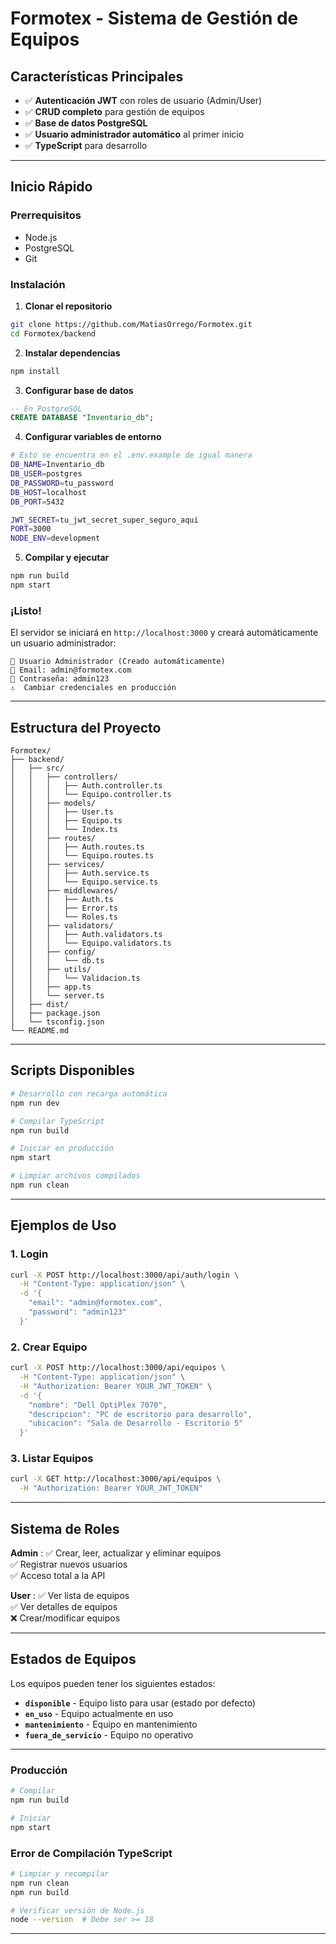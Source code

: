 #  **Formotex - Sistema de Gestión de Equipos**

##  **Características Principales**

- ✅ **Autenticación JWT** con roles de usuario (Admin/User)
- ✅ **CRUD completo** para gestión de equipos
- ✅ **Base de datos PostgreSQL** 
- ✅ **Usuario administrador automático** al primer inicio
- ✅ **TypeScript** para desarrollo

---

##  **Inicio Rápido**

### **Prerrequisitos**
- Node.js
- PostgreSQL
- Git

### **Instalación**

1. **Clonar el repositorio**
```bash
git clone https://github.com/MatiasOrrego/Formotex.git
cd Formotex/backend
```

2. **Instalar dependencias**
```bash
npm install
```

3. **Configurar base de datos**
```sql
-- En PostgreSQL
CREATE DATABASE "Inventario_db";
```

4. **Configurar variables de entorno**
```bash
# Esto se encuentra en el .env.example de igual manera
DB_NAME=Inventario_db
DB_USER=postgres
DB_PASSWORD=tu_password
DB_HOST=localhost
DB_PORT=5432

JWT_SECRET=tu_jwt_secret_super_seguro_aqui
PORT=3000
NODE_ENV=development
```

5. **Compilar y ejecutar**
```bash
npm run build
npm start
```

### **¡Listo!** 
El servidor se iniciará en `http://localhost:3000` y creará automáticamente un usuario administrador:

```
👑 Usuario Administrador (Creado automáticamente)
📧 Email: admin@formotex.com
🔑 Contraseña: admin123
⚠️  Cambiar credenciales en producción
```

---

##  **Estructura del Proyecto**

```
Formotex/
├── backend/
│   ├── src/
│   │   ├── controllers/    
│   │   │   ├── Auth.controller.ts
│   │   │   └── Equipo.controller.ts
│   │   ├── models/       
│   │   │   ├── User.ts
│   │   │   ├── Equipo.ts
│   │   │   └── Index.ts
│   │   ├── routes/         
│   │   │   ├── Auth.routes.ts
│   │   │   └── Equipo.routes.ts
│   │   ├── services/      
│   │   │   ├── Auth.service.ts
│   │   │   └── Equipo.service.ts
│   │   ├── middlewares/   
│   │   │   ├── Auth.ts
│   │   │   ├── Error.ts
│   │   │   └── Roles.ts
│   │   ├── validators/   
│   │   │   ├── Auth.validators.ts
│   │   │   └── Equipo.validators.ts
│   │   ├── config/         
│   │   │   └── db.ts
│   │   ├── utils/        
│   │   │   └── Validacion.ts
│   │   ├── app.ts          
│   │   └── server.ts       
│   ├── dist/             
│   ├── package.json
│   └── tsconfig.json
└── README.md             
```

---

##  **Scripts Disponibles**

```bash
# Desarrollo con recarga automática
npm run dev

# Compilar TypeScript
npm run build

# Iniciar en producción
npm start

# Limpiar archivos compilados
npm run clean
```

---

##  **Ejemplos de Uso**

### **1. Login**
```bash
curl -X POST http://localhost:3000/api/auth/login \
  -H "Content-Type: application/json" \
  -d '{
    "email": "admin@formotex.com",
    "password": "admin123"
  }'
```

### **2. Crear Equipo**
```bash
curl -X POST http://localhost:3000/api/equipos \
  -H "Content-Type: application/json" \
  -H "Authorization: Bearer YOUR_JWT_TOKEN" \
  -d '{
    "nombre": "Dell OptiPlex 7070",
    "descripcion": "PC de escritorio para desarrollo",
    "ubicacion": "Sala de Desarrollo - Escritorio 5"
  }'
```

### **3. Listar Equipos**
```bash
curl -X GET http://localhost:3000/api/equipos \
  -H "Authorization: Bearer YOUR_JWT_TOKEN"
```

---

##  **Sistema de Roles**


 **Admin** : ✅ Crear, leer, actualizar y eliminar equipos<br>✅ Registrar nuevos usuarios<br>✅ Acceso total a la API 
 
 **User** : ✅ Ver lista de equipos<br>✅ Ver detalles de equipos<br>❌ Crear/modificar equipos 

---

##  **Estados de Equipos**

Los equipos pueden tener los siguientes estados:

-  **`disponible`** - Equipo listo para usar (estado por defecto)
-  **`en_uso`** - Equipo actualmente en uso
-  **`mantenimiento`** - Equipo en mantenimiento
-  **`fuera_de_servicio`** - Equipo no operativo

---

### **Producción**
```bash
# Compilar
npm run build

# Iniciar
npm start
```

### **Error de Compilación TypeScript**
```bash
# Limpiar y recompilar
npm run clean
npm run build

# Verificar versión de Node.js
node --version  # Debe ser >= 18
```
---
